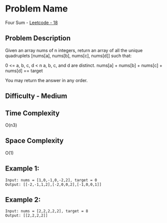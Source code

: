 # Problem Name 
Four Sum - [Leetcode - 18](https://leetcode.com/problems/4sum/)

## Problem Description

Given an array nums of n integers, return an array of all the unique quadruplets [nums[a], nums[b], nums[c], nums[d]] such that:

0 <= a, b, c, d < n
a, b, c, and d are distinct.
nums[a] + nums[b] + nums[c] + nums[d] == target

You may return the answer in any order.

## Difficulty - Medium

## Time Complexity
O(n3)

## Space Complexity
O(1)

## Example 1:
```
Input: nums = [1,0,-1,0,-2,2], target = 0
Output: [[-2,-1,1,2],[-2,0,0,2],[-1,0,0,1]]
```

## Example 2:
```
Input: nums = [2,2,2,2,2], target = 8
Output: [[2,2,2,2]]
```